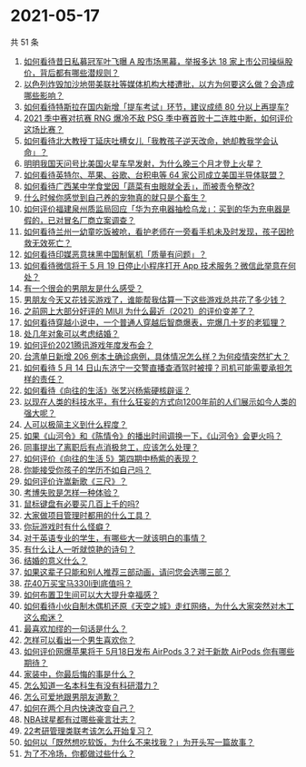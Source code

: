 # 2021-05-17

共 51 条

<!-- BEGIN -->
<!-- 最后更新时间 Mon May 17 2021 02:19:14 GMT+0800 (China Standard Time) -->

1. [如何看待昔日私募冠军叶飞曝 A 股市场黑幕，举报多达 18
   家上市公司操纵股价，背后都有哪些潜规则？](https://www.zhihu.com/question/459558051)
2. [以色列炸毁加沙地带美联社等媒体机构大楼遭批，以方为何要这么做？会造成哪些影响？](https://www.zhihu.com/question/459696493)
3. [如何看待特斯拉在国内新增「提车考试」环节，建议成绩 80
   分以上再提车?](https://www.zhihu.com/question/459595338)
4. [2021 季中赛对抗赛 RNG 爆冷不敌 PSG
   季中赛首败十二连胜中断，如何评价这场比赛？](https://www.zhihu.com/question/459807055)
5. [如何看待北大教授丁延庆吐槽女儿「我教孩子逆天改命，她却教我学会认命」？](https://www.zhihu.com/question/459213529)
6. [明明我国天问号比美国火星车早发射，为什么晚三个月才登上火星？](https://www.zhihu.com/question/445286711)
7. [如何看待英特尔、苹果、谷歌、台积电等 64
   家公司成立美国半导体联盟？](https://www.zhihu.com/question/459482645)
8. [如何看待广西某中学食堂因「蔬菜有虫眼就全丢」，而被责令整改?](https://www.zhihu.com/question/459462929)
9. [什么时候你感觉到自己养的宠物真的就只是个畜生？](https://www.zhihu.com/question/344278401)
10. [如何评价福建泉州质监局回应「华为充电器抽检乌龙」：买到的华为充电器是假的，已对冒名厂商立案调查？](https://www.zhihu.com/question/459575426)
11. [如何看待兰州一幼童吃饭被呛，看护老师在一旁看手机未及时发现，孩子因抢救无效死亡？](https://www.zhihu.com/question/459515468)
12. [如何看待印媒恶意抹黑中国制氧机「质量有问题」？](https://www.zhihu.com/question/459700129)
13. [如何看待微信将于 5 月 19 日停止小程序打开 App
    技术服务？微信此举意在何处？](https://www.zhihu.com/question/459459278)
14. [有一个很会的男朋友是什么感受？](https://www.zhihu.com/question/391872560)
15. [男朋友今天又花钱买游戏了，谁能帮我估算一下这些游戏总共花了多少钱？](https://www.zhihu.com/question/453441147)
16. [之前网上大部分好评的 MIUI
    为什么最近（2021）的评价变差了？](https://www.zhihu.com/question/452169697)
17. [如何看待穿越小说中，一个普通人穿越后智商爆表，完爆几十岁的老狐狸？](https://www.zhihu.com/question/376857581)
18. [处几年对象可以考虑结婚？](https://www.zhihu.com/question/450899653)
19. [如何评价2021腾讯游戏年度发布会？](https://www.zhihu.com/question/459484973)
20. [台湾单日新增 206
    例本土确诊病例，具体情况怎么样？为何疫情突然扩大？](https://www.zhihu.com/question/459736953)
21. [如何看待 5 月 14
    日山东济宁一交警直播查酒驾时被撞？司机可能需要承担怎样的责任？](https://www.zhihu.com/question/459588410)
22. [如何看待《向往的生活》张艺兴杨紫硬核辟谣？](https://www.zhihu.com/question/459521803)
23. [以现在人类的科技水平，有什么狂妄的方式向1200年前的人们展示如今人类的强大呢？](https://www.zhihu.com/question/456628031)
24. [人可以极简主义到什么程度？](https://www.zhihu.com/question/313020218)
25. [如果《山河令》和《陈情令》的播出时间调换一下，《山河令》会更火吗？](https://www.zhihu.com/question/459250772)
26. [同事提出了离职后有点消极怠工，应该怎么处理？](https://www.zhihu.com/question/434114178)
27. [如何评价《向往的生活 5》第四期中杨紫的表现？](https://www.zhihu.com/question/459467558)
28. [你能接受你孩子的学历不如自己吗？](https://www.zhihu.com/question/458655662)
29. [如何评价许嵩新歌《三尺》？](https://www.zhihu.com/question/459309963)
30. [考博失败是怎样一种体验？](https://www.zhihu.com/question/55449969)
31. [鼠标键盘有必要买几百上千的吗?](https://www.zhihu.com/question/459346809)
32. [大家做项目管理时都用的什么工具？](https://www.zhihu.com/question/38813402)
33. [你玩游戏时有什么怪癖？](https://www.zhihu.com/question/36169913)
34. [对于英语专业的学生，有哪些大一就该明白的事情？](https://www.zhihu.com/question/420512758)
35. [有什么让人一听就惊艳的诗句？](https://www.zhihu.com/question/457061535)
36. [结婚的意义什么？](https://www.zhihu.com/question/458425888)
37. [如果这辈子只能和别人推荐三部动画，请问您会选哪三部？](https://www.zhihu.com/question/459632635)
38. [花40万买宝马330li到底值吗？](https://www.zhihu.com/question/459431704)
39. [如何布置卫生间可以大大提升幸福感？](https://www.zhihu.com/question/453988104)
40. [如何看待小伙自制木偶机还原《天空之城》走红网络，为什么大家突然对木工这么痴迷？](https://www.zhihu.com/question/459454868)
41. [最喜欢加缪的一句话是什么？](https://www.zhihu.com/question/318208674)
42. [怎样可以看出一个男生喜欢你？](https://www.zhihu.com/question/457257289)
43. [如何评价网爆苹果将于 5月18日发布 AirPods 3？对于新款 AirPods
    你有哪些期待？](https://www.zhihu.com/question/459436442)
44. [家装中，你最后悔的事是什么？](https://www.zhihu.com/question/56054068)
45. [怎么知道一名本科生有没有科研潜力？](https://www.zhihu.com/question/458786106)
46. [怎么可爱地跟男朋友道歉？](https://www.zhihu.com/question/383772587)
47. [如何在两个月内快速改变自己？](https://www.zhihu.com/question/451986493)
48. [NBA球星都有过哪些豪言壮志？](https://www.zhihu.com/question/459318880)
49. [22考研管理类联考该怎么开始复习？](https://www.zhihu.com/question/428880602)
50. [如何以「既然想吃软饭，为什么不来找我？」为开头写一篇故事？](https://www.zhihu.com/question/454056791)
51. [为了不冷场，你都做过些什么？](https://www.zhihu.com/question/458658699)

<!-- END -->
